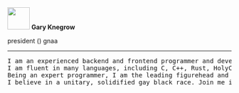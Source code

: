 <img src="https://gnaa.world/assets/gnaa%20trademark.png" height=50>
<b> Gary Knegrow </b>

president () gnaa

___
<pre>
I am an experienced backend and frontend programmer and developer.
I am fluent in many languages, including C, C++, Rust, HolyC, Go, Ruby, Lua, Python, JS, TS, Malbolge, Lolcode, and Afrikaans.
Being an expert programmer, I am the leading figurehead and mastermind behind the GNAA. 
I believe in a unitary, solidified gay black race. Join me in my road for total gay sexual liberation.
</pre>

